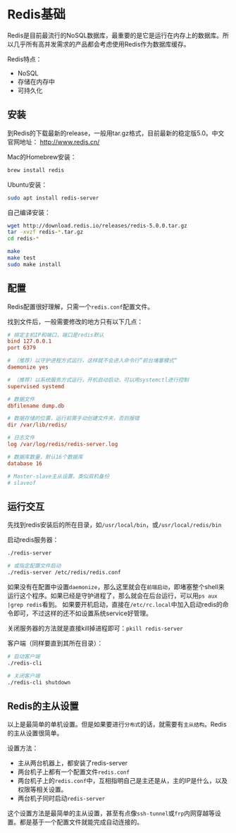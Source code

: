 # Redis基础

Redis是目前最流行的NoSQL数据库，最重要的是它是运行在内存上的数据库。所以几乎所有高并发需求的产品都会考虑使用Redis作为数据库缓存。

Redis特点：
- NoSQL
- 存储在内存中
- 可持久化

## 安装

到Redis的下载最新的release，一般用tar.gz格式，目前最新的稳定版5.0。中文官网地址：
http://www.redis.cn/

Mac的Homebrew安装：
```sh
brew install redis
```

Ubuntu安装：
```sh
sudo apt install redis-server
```

自己编译安装：
```sh
wget http://download.redis.io/releases/redis-5.0.0.tar.gz
tar -xvzf redis-*.tar.gz
cd redis-*

make
make test
sudo make install
```

## 配置

Redis配置很好理解，只需一个`redis.conf`配置文件。

找到文件后，一般需要修改的地方只有以下几点：
```ini
# 绑定主机IP和端口，端口是redis默认
bind 127.0.0.1
port 6379

# （推荐）以守护进程方式运行，这样就不会进入命令行”前台堵塞模式“
daemonize yes

# （推荐）以系统服务方式运行，开机自动启动，可以用systemctl进行控制
supervised systemd

# 数据文件
dbfilename dump.db

# 数据存储的位置，运行前需手动创建文件夹，否则报错
dir /var/lib/redis/

# 日志文件
log /var/log/redis/redis-server.log

# 数据库数量，默认16个数据库
database 16

# Master-slave主从设置，类似双机备份
# slaveof
```

## 运行交互

先找到redis安装后的所在目录，如`/usr/local/bin`，或`/usr/local/redis/bin`

启动redis服务器：
```sh
./redis-server

# 或指定配置文件启动
./redis-server /etc/redis/redis.conf
```

如果没有在配置中设置`daemonize`，那么这里就会在`前端启动`，即堵塞整个shell来运行这个程序。如果已经是守护进程了，那么就会在后台运行，可以用`ps aux |grep redis`看到。
如果要开机启动，直接在`/etc/rc.local`中加入启动redis的命令即可，不过这样的还不如设置系统service好管理。

关闭服务器的方法就是直接kill掉进程即可：`pkill redis-server`

客户端（同样要直到其所在目录）：
```sh
# 启动客户端
./redis-cli 

# 关闭客户端
./redis-cli shutdown
```


## Redis的主从设置

以上是最简单的单机设置。但是如果要进行`分布式`的话，就需要有`主从结构`。Redis的主从设置很简单。

设置方法：
- 主从两台机器上，都安装了redis-server
- 两台机子上都有一个配置文件`redis.conf`
- 两台机子上的`redis.conf`中，互相指明自己是主还是从，主的IP是什么，以及权限等相关设置。
- 两台机子同时启动`redis-server`

这个设置方法是最简单的主从设置，甚至有点像`ssh-tunnel`或`frp`内网穿越等设置。都是基于一个配置文件就能完成自动连接的。

